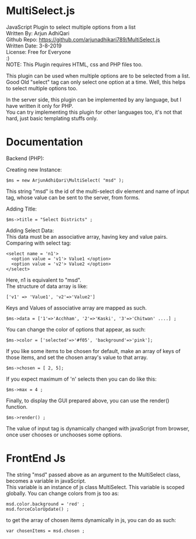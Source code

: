 # MultiSelect.js  
JavaScript Plugin to select multiple options from a list  
Written By: Arjun AdhiQari  
Github Repo: https://github.com/arjunadhikari789/MultiSelect.js  
Written Date: 3-8-2019  
License: Free for Everyone  
:)  
NOTE: This Plugin requires HTML, css and PHP files too.  
  
  
This plugin can be used when multiple options are to be selected from a list.      
Good Old "select" tag can only select one option at a time. Well, this helps to select multiple options too.    
    
In the server side, this plugin can be implemented by any language, but I have written it only for PHP.  
You can try implementing this plugin for other languages too, it's not that hard, just basic templating stuffs only.  
  
# Documentation  
 Backend (PHP):  
   
 Creating new Instance:  
   
    $ms = new ArjunAdhiQari\MultiSelect( "msd" );  
This string "msd" is the id of the multi-select div element and name of input tag, whose value can be sent to the server, from forms.
  
Adding Title:  

    $ms->title = "Select Districts" ;  
  
Adding Select Data:  
This data must be an associative array, having key and value pairs.   
Comparing with select tag:  
    
   
    <select name = 'n1'>
      <option value = 'v1'> Value1 </option>
      <option value = 'v2'> Value2 </option>
    </select>         
    
Here, n1 is equivalent to "msd".  
The structure of data array is like:  
 
    ['v1' => 'Value1', 'v2'=>'Value2']  
Keys and Values of associative array are mapped as such.  
  
 
    $ms->data = ['1'=>'Acchham', '2'=>'Kaski', '3'=>'Chitwan' ....] ;  
  
You can change the color of options that appear, as such:  
  
 
    $ms->color = ['selected'=>'#f05', 'background'=>'pink'];  
  
If you like some items to be chosen for default, make an array of keys of those items, and set the chosen array's value to that array.  
  
 
    $ms->chosen = [ 2, 5];  
  
If you expect maximum of 'n' selects then you can do like this:  
  
 
    $ms->max = 4 ;  
  
Finally, to display the GUI prepared above, you can use the render() function.  
  
 
    $ms->render() ;  
  
The value of input tag is dynamically changed with javaScript from browser, once user chooses or unchooses some options. 

  
  # FrontEnd Js
  The string "msd" passed above as an argument to the MultiSelect class, becomes a variable in javaScript. \
  This variable is an instance of js class MultiSelect.
  This variable is scoped globally. 
  You can change colors from js too as:
    
    msd.color.background = 'red' ;
    msd.forceColorUpdate() ;
    
  to get the array of chosen items dynamically in js, you can do as such:  
  
   
    var chosenItems = msd.chosen ;
  
  
  
